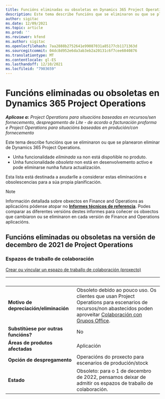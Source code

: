 ```yaml
---
title: Funcións eliminadas ou obsoletas en Dynamics 365 Project Operations
description: Este tema describe funcións que se eliminaron ou que se planearon eliminar de Dynamics 365 Project Operations.
author: sigitac
ms.date: 12/09/2021
ms.topic: article
ms.prod: ''
ms.reviewer: kfend
ms.author: sigitac
ms.openlocfilehash: 7aa2888b2752641e99087031a85177cb1171363d
ms.sourcegitcommit: 04dc8d952e6da3ab3eb2a20131c6f7cee6040876
ms.translationtype: MT
ms.contentlocale: gl-ES
ms.lasthandoff: 12/10/2021
ms.locfileid: "7903659"
---
```

# <a name="removed-or-deprecated-features-in-dynamics-365-project-operations"></a>Funcións eliminadas ou obsoletas en Dynamics 365 Project Operations

_**Aplícase a:** Project Operations para situacións baseadas en recursos/sen fornecemento, despregamento de Lite - de acordo a facturación proforma e Project Operations para situacións baseadas en produción/con fornecemento_

Este tema describe funcións que se eliminaron ou que se planearon eliminar de Dynamics 365 Project Operations.

- Unha funcionalidade *eliminada* xa non está dispoñible no produto.
- Unha funcionalidade *obsoleta* non está en desenvolvemento activo e pode eliminarse nunha futura actualización.

Esta lista está destinada a axudarlle a considerar estas eliminacións e obsolescencias para a súa propia planificación.

> [!NOTE]
> Información detallada sobre obxectos en Finance and Operations as aplicacións pódense atopar no [**Informes técnicos de referencia**](/dynamics/s-e/global/axtechrefrep_61). Podes comparar as diferentes versións destes informes para coñecer os obxectos que cambiaron ou se eliminaron en cada versión de Finance and Operations aplicacións.

## <a name="features-removed-or-deprecated-in-the-project-operations-december-2021-release"></a>Funcións eliminadas ou obsoletas na versión de decembro de 2021 de Project Operations

### <a name="collaboration-workspaces"></a>Espazos de traballo de colaboración

[Crear ou vincular un espazo de traballo de colaboración (proxecto)](/dynamicsax-2012/appuser-itpro/create-or-link-to-a-collaboration-workspace-project)

| &nbsp; | &nbsp; |
|--------|--------|
| **Motivo de depreciación/eliminación** | Obsoleto debido ao pouco uso. Os clientes que usan Project Operations para escenarios de recursos/non abastecidos poden aproveitar [Colaboración con Grupos Office](../project-management/collaboration-groups.md). |
| **Substitúese por outras funcións?** | No |
| **Áreas de produtos afectadas** | Aplicación  |
| **Opción de despregamento** | Operacións do proxecto para escenarios de produción/stock |
| **Estado** | Obsoleto: para o 1 de decembro de 2022, pensamos deixar de admitir os espazos de traballo de colaboración. |
